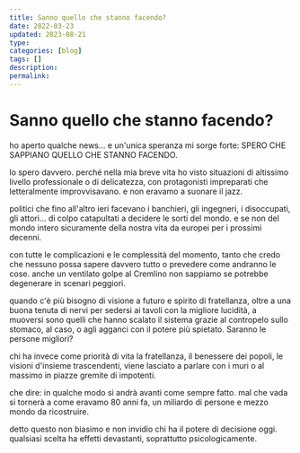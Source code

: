 ```yaml
---
title: Sanno quello che stanno facendo?
date: 2022-03-23
updated: 2023-08-21
type: 
categories: [blog]
tags: []
description: 
permalink: 
---
```

# Sanno quello che stanno facendo?
ho aperto qualche news... e un'unica speranza mi sorge forte: SPERO CHE SAPPIANO QUELLO CHE STANNO FACENDO.

lo spero davvero. perché nella mia breve vita ho visto situazioni di altissimo livello professionale o di delicatezza, con protagonisti impreparati che letteralmente improvvisavano. e non eravamo a suonare il jazz.

politici che fino all'altro ieri facevano i banchieri, gli ingegneri, i disoccupati, gli attori... di colpo catapultati a decidere le sorti del mondo. e se non del mondo intero sicuramente della nostra vita da europei per i prossimi decenni.

con tutte le complicazioni e le complessità del momento, tanto che credo che nessuno possa sapere davvero tutto o prevedere come andranno le cose. anche un ventilato golpe al Cremlino non sappiamo se potrebbe degenerare in scenari peggiori.

quando c'è più bisogno di visione a futuro e spirito di fratellanza, oltre a una buona tenuta di nervi per sedersi ai tavoli con la migliore lucidità, a muoversi sono quelli che hanno scalato il sistema grazie al contropelo sullo stomaco, al caso, o agli agganci con il potere più spietato. Saranno le persone migliori?

chi ha invece come priorità di vita la fratellanza, il benessere dei popoli, le visioni d'insieme trascendenti, viene lasciato a parlare con i muri o al massimo in piazze gremite di impotenti.

che dire: in qualche modo si andrà avanti come sempre fatto. mal che vada si tornerà a come eravamo 80 anni fa, un miliardo di persone e mezzo mondo da ricostruire.

detto questo non biasimo e non invidio chi ha il potere di decisione oggi. qualsiasi scelta ha effetti devastanti, soprattutto psicologicamente.
